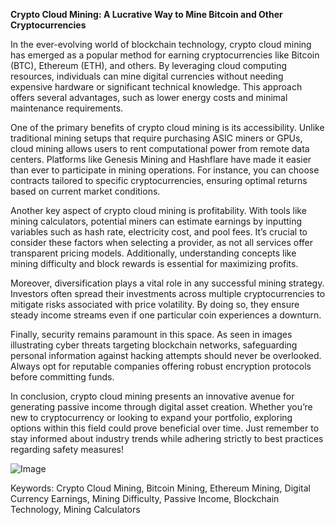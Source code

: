 **Crypto Cloud Mining: A Lucrative Way to Mine Bitcoin and Other Cryptocurrencies**

In the ever-evolving world of blockchain technology, crypto cloud mining has emerged as a popular method for earning cryptocurrencies like Bitcoin (BTC), Ethereum (ETH), and others. By leveraging cloud computing resources, individuals can mine digital currencies without needing expensive hardware or significant technical knowledge. This approach offers several advantages, such as lower energy costs and minimal maintenance requirements.

One of the primary benefits of crypto cloud mining is its accessibility. Unlike traditional mining setups that require purchasing ASIC miners or GPUs, cloud mining allows users to rent computational power from remote data centers. Platforms like Genesis Mining and Hashflare have made it easier than ever to participate in mining operations. For instance, you can choose contracts tailored to specific cryptocurrencies, ensuring optimal returns based on current market conditions.

Another key aspect of crypto cloud mining is profitability. With tools like mining calculators, potential miners can estimate earnings by inputting variables such as hash rate, electricity cost, and pool fees. It’s crucial to consider these factors when selecting a provider, as not all services offer transparent pricing models. Additionally, understanding concepts like mining difficulty and block rewards is essential for maximizing profits.

Moreover, diversification plays a vital role in any successful mining strategy. Investors often spread their investments across multiple cryptocurrencies to mitigate risks associated with price volatility. By doing so, they ensure steady income streams even if one particular coin experiences a downturn.

Finally, security remains paramount in this space. As seen in images illustrating cyber threats targeting blockchain networks, safeguarding personal information against hacking attempts should never be overlooked. Always opt for reputable companies offering robust encryption protocols before committing funds.

In conclusion, crypto cloud mining presents an innovative avenue for generating passive income through digital asset creation. Whether you’re new to cryptocurrency or looking to expand your portfolio, exploring options within this field could prove beneficial over time. Just remember to stay informed about industry trends while adhering strictly to best practices regarding safety measures! 

![Image](https://github.com/user-attachments/assets/3be06921-4469-491d-bd37-5f14c53422b7)

Keywords: Crypto Cloud Mining, Bitcoin Mining, Ethereum Mining, Digital Currency Earnings, Mining Difficulty, Passive Income, Blockchain Technology, Mining Calculators